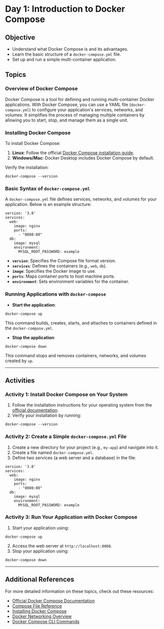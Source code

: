 
# Day 1: Introduction to Docker Compose

## Objective

- Understand what Docker Compose is and its advantages.
- Learn the basic structure of a `docker-compose.yml` file.
- Set up and run a simple multi-container application.

## Topics

### Overview of Docker Compose

Docker Compose is a tool for defining and running multi-container Docker applications. With Docker Compose, you can use a YAML file (`docker-compose.yml`) to configure your application's services, networks, and volumes. It simplifies the process of managing multiple containers by allowing you to start, stop, and manage them as a single unit.

### Installing Docker Compose

To install Docker Compose:

1. **Linux**: Follow the official [Docker Compose installation guide](https://docs.docker.com/compose/install/).
2. **Windows/Mac**: Docker Desktop includes Docker Compose by default.

Verify the installation:

```
docker-compose --version
```

### Basic Syntax of `docker-compose.yml`

A `docker-compose.yml` file defines services, networks, and volumes for your application. Below is an example structure:

```
version: '3.8'
services:
  web:
    image: nginx
    ports:
      - "8080:80"
  db:
    image: mysql
    environment:
      MYSQL_ROOT_PASSWORD: example
```

- **`version`**: Specifies the Compose file format version.
- **`services`**: Defines the containers (e.g., `web`, `db`).
- **`image`**: Specifies the Docker image to use.
- **`ports`**: Maps container ports to host machine ports.
- **`environment`**: Sets environment variables for the container.

### Running Applications with `docker-compose`

- **Start the application**:

```
docker-compose up
```

This command builds, creates, starts, and attaches to containers defined in the `docker-compose.yml`.

- **Stop the application**:

```
docker-compose down
```

This command stops and removes containers, networks, and volumes created by `up`.

---

## Activities

### Activity 1: Install Docker Compose on Your System

1. Follow the installation instructions for your operating system from the [official documentation](https://docs.docker.com/compose/install/).
2. Verify your installation by running:

```
docker-compose --version
```

### Activity 2: Create a Simple `docker-compose.yml` File

1. Create a new directory for your project (e.g., `my-app`) and navigate into it.
2. Create a file named `docker-compose.yml`.
3. Define two services (a web server and a database) in the file:

```
version: '3.8'
services:
  web:
    image: nginx
    ports:
      - "8080:80"
  db:
    image: mysql
    environment:
      MYSQL_ROOT_PASSWORD: example
```

### Activity 3: Run Your Application with Docker Compose

1. Start your application using:

```
docker-compose up
```

2. Access the web server at `http://localhost:8080`.
3. Stop your application using:

```
docker-compose down
```

---

## Additional References

For more detailed information on these topics, check out these resources:

- [Official Docker Compose Documentation](https://docs.docker.com/compose/)
- [Compose File Reference](https://docs.docker.com/compose/compose-file/)
- [Installing Docker Compose](https://docs.docker.com/compose/install/)
- [Docker Networking Overview](https://docs.docker.com/network/)
- [Docker Compose CLI Commands](https://docs.docker.com/compose/reference/overview/)
